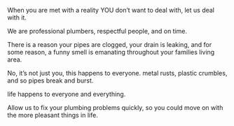 When you are met with a reality YOU don’t want to deal with,
let us deal with it.

We are professional plumbers, respectful people, and on time.

There is a reason your pipes are clogged, your drain is leaking, and for some reason, a funny smell is emanating throughout your
families living area.

No, it’s not just you, this happens to everyone.
metal rusts, plastic crumbles, and so pipes break and burst.

life happens to everyone and everything.

Allow us to fix your plumbing problems quickly,
so you could move on with the more pleasant things in life.